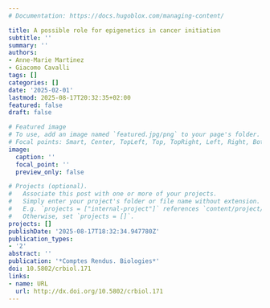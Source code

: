 ```yaml
---
# Documentation: https://docs.hugoblox.com/managing-content/

title: A possible role for epigenetics in cancer initiation
subtitle: ''
summary: ''
authors:
- Anne-Marie Martinez
- Giacomo Cavalli
tags: []
categories: []
date: '2025-02-01'
lastmod: 2025-08-17T20:32:35+02:00
featured: false
draft: false

# Featured image
# To use, add an image named `featured.jpg/png` to your page's folder.
# Focal points: Smart, Center, TopLeft, Top, TopRight, Left, Right, BottomLeft, Bottom, BottomRight.
image:
  caption: ''
  focal_point: ''
  preview_only: false

# Projects (optional).
#   Associate this post with one or more of your projects.
#   Simply enter your project's folder or file name without extension.
#   E.g. `projects = ["internal-project"]` references `content/project/deep-learning/index.md`.
#   Otherwise, set `projects = []`.
projects: []
publishDate: '2025-08-17T18:32:34.947780Z'
publication_types:
- '2'
abstract: ''
publication: '*Comptes Rendus. Biologies*'
doi: 10.5802/crbiol.171
links:
- name: URL
  url: http://dx.doi.org/10.5802/crbiol.171
---
```

